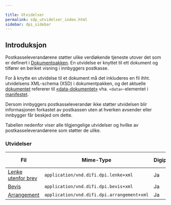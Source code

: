 ```yaml
---
  
title: Utvidelser  
permalink: sdp_utvidelser_index.html
sidebar: dpi_sidebar
---
```


## Introduksjon

Postkasseleverandørene støtter ulike verdiøkende tjeneste utover det som
er definert i [Dokumentpakken](dokumentpakke_index.html). En utvidelse er knyttet
til ett dokument og tilfører en beriket visning i innbyggers postkasse.

For å knytte en utvidelse til et dokument må det inkluderes en fil ihht.
utvidelsens XML-schema (XSD) i dokumentpakken, og det aktuelle
[dokumentet](sdp_dokument.html) refererer til
[«data-dokumentet»](sdp_dokumentdata.html) vha. `<data>`-elementet
i [manifestet](sdp_manifest.html).

Dersom innbyggers postkasseleverandør ikke støtter utvidelsen blir
informasjonen forkastet av postkassen uten at hverken avsender eller
innbygger får beskjed om dette.

Tabellen nedenfor viser alle tilgjengelige utvidelser og hvilke av
postkasseleverandørene som støtter de ulike.

### Utvidelser

| Fil     | Mime-Type      | Digipost | e-Boks |
| --- | --- | --- | --- |
| [Lenke utenfor brev](sdp_lenke.html) | `application/vnd.difi.dpi.lenke+xml`       | Ja       | Ja     |
| [Bevis](sdp_bevis.html) | `application/vnd.difi.dpi.bevis+xml`       | Ja       | Ja     |
| [Arrangement](sdp_arrangement.html)  | `application/vnd.difi.dpi.arrangement+xml` | Ja       | Ja     |
